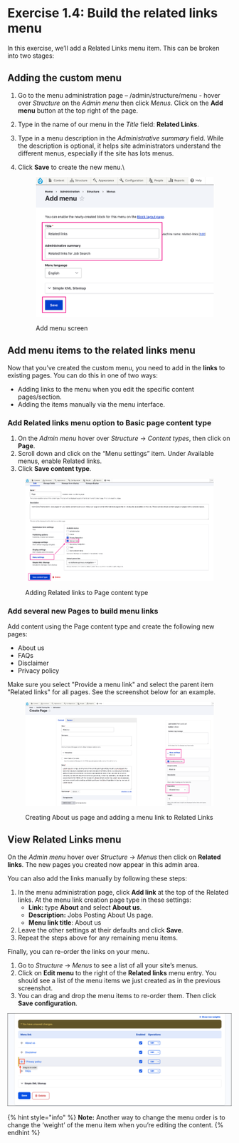 # Exercise 1.4: Build the related links menu

In this exercise, we’ll add a Related Links menu item. This can be broken into two stages:

## Adding the custom menu

1. Go to the menu administration page – /admin/structure/menu - hover over _Structure_ on the _Admin menu_ then click _Menus_. Click on the **Add menu** button at the top right of the page.
2. Type in the name of our menu in the _Title_ field: **Related Links**.
3. Type in a menu description in the _Administrative summary_ field. While the description is optional, it helps site administrators understand the different menus, especially if the site has lots menus.
4.  Click **Save** to create the new menu.\


    <figure><img src="../.gitbook/assets/image.png" alt=""><figcaption><p>Add menu screen</p></figcaption></figure>

## Add menu items to the related links menu

Now that you’ve created the custom menu, you need to add in the **links** to existing pages. You can do this in one of two ways:

* Adding links to the menu when you edit the specific content pages/section.
* Adding the items manually via the menu interface.

### Add Related links menu option to Basic page content type

1. On the _Admin menu_ hover over _Structure_ → _Content types_, then click on **Page**.
2. Scroll down and click on the “Menu settings” item. Under Available menus, enable Related links.
3. Click **Save content type**.

<figure><img src="../.gitbook/assets/image (1).png" alt=""><figcaption><p>Adding Related links to Page content type</p></figcaption></figure>

### Add several new Pages to build menu links

Add content using the Page content type and create the following new pages:

* About us
* FAQs
* Disclaimer
* Privacy policy

Make sure you select "Provide a menu link" and select the parent item "Related links" for all pages. See the screenshot below for an example.

<figure><img src="../.gitbook/assets/image (2).png" alt=""><figcaption><p>Creating About us page and adding a menu link to Related Links</p></figcaption></figure>

## View Related Links menu

On the _Admin menu_ hover over _Structure_ → _Menus_ then click on **Related links**. The new pages you created now appear in this admin area.

You can also add the links manually by following these steps:

1. In the menu administration page, click **Add link** at the top of the Related links. At the menu link creation page type in these settings:
   * **Link:** type **About** and select **About us**.
   * **Description:** Jobs Posting About Us page.
   * **Menu link title**: About us
2. Leave the other settings at their defaults and click **Save**.
3. Repeat the steps above for any remaining menu items.

Finally, you can re-order the links on your menu.

1. Go to _Structure_ → _Menus_ to see a list of all your site’s menus.
2. Click on **Edit menu** to the right of the **Related links** menu entry. You should see a list of the menu items we just created as in the previous screenshot.
3. You can drag and drop the menu items to re-order them. Then click **Save configuration**.

![Image of reordering related links menu](../.gitbook/assets/Ex-1-4-Related-Links-menu-2.png)

{% hint style="info" %}
**Note:** Another way to change the menu order is to change the ‘weight’ of the menu item when you’re editing the content.
{% endhint %}
